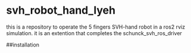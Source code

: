 # svh_robot_hand_lyeh
this is a repository to operate the 5 fingers SVH-hand robot in a ros2 rviz simulation. it is an extention that completes the schunck_svh_ros_driver

##installation
